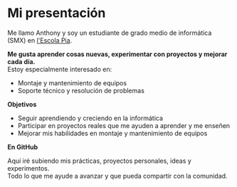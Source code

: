 # Mi presentación

Me llamo Anthony y soy un estudiante de grado medio de informática (SMX) en [l'Escola Pia](https://mataro.escolapia.cat/).

**Me gusta aprender cosas nuevas, experimentar con proyectos y mejorar cada día.**  
Estoy especialmente interesado en:

- Montaje y mantenimiento de equipos  
- Soporte técnico y resolución de problemas

**Objetivos**

- Seguir aprendiendo y creciendo en la informática  
- Participar en proyectos reales que me ayuden a aprender y me enseñen  
- Mejorar mis habilidades en montaje y mantenimiento de equipos

**En GitHub**

Aquí iré subiendo mis prácticas, proyectos personales, ideas y experimentos.  
Todo lo que me ayude a avanzar y que pueda compartir con la comunidad.


